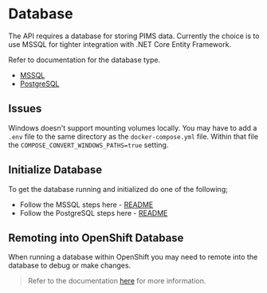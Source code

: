 # Database

The API requires a database for storing PIMS data. Currently the choice is to use MSSQL for tighter integration with .NET Core Entity Framework.

Refer to documentation for the database type.

- [MSSQL](mssql/README.md)
- [PostgreSQL](postgres/README.md)

## Issues

Windows doesn't support mounting volumes locally. You may have to add a `.env` file to the same directory as the `docker-compose.yml` file. Within that file the `COMPOSE_CONVERT_WINDOWS_PATHS=true` setting.

## Initialize Database

To get the database running and initialized do one of the following;

- Follow the MSSQL steps here - [README](./mssql/README.md)
- Follow the PostgreSQL steps here - [README](./postgres/README.md)

## Remoting into OpenShift Database

When running a database within OpenShift you may need to remote into the database to debug or make changes.

> Refer to the documentation [here](../openshift/README.md#Remote%20into%20Database) for more information.

